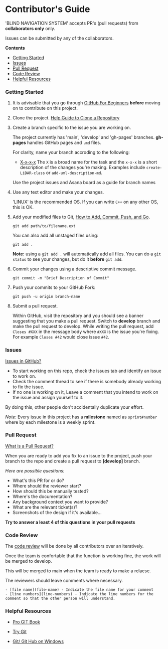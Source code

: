 # Contributor's Guide

'BLIND NAVIGATION SYSTEM' accepts PR's (pull requests) from **collaborators only**
only.

Issues can be submitted by any of the collaborators.

**Contents**

- [Getting Started](#getting-started)
- [Issues](#issues)
- [Pull Request](#pull-requests)
- [Code Review](#code-review)
- [Helpful Resources](#helpful-resources)

### Getting Started

1. It is advisable that you go through
    [GitHub For Beginners](http://readwrite.com/2013/09/30/understanding-github-a-journey-for-beginners-part-1/)
    **before** moving on to contribute on this project.

2.  Clone the project.
    [Help Guide to Clone a Repository](https://help.github.com/en/articles/cloning-a-repository)

3.  Create a branch specific to the issue you are working on.
    
    The project currently has 'main', 'develop' and 'gh-pages' branches.
    **gh-pages** handles GitHub pages and `.md` files.


    For clarity, name your branch accroding to the following: 
    - [X-x-x-x](#prefix-description) 
    The `X` is a broad name for the task and the `x-x-x` is a short description of the changes you're making. Examples include `create-LiDAR-class` or
    `add-uml-description-md`.

    Use the project issues and Asana board as a guide for branch names

5.  Use any text editor and make your changes. 
    
    'LINUX' is the recommended OS. If you can write `C++` on any other OS, this is OK.

6.  Add your modified
    files to Git, [How to Add, Commit, Push, and Go](http://readwrite.com/2013/10/02/github-for-beginners-part-2/).

    ```shell
    git add path/to/filename.ext
    ```

    You can also add all unstaged files using:

    ```shell
    git add .
    ```

    **Note:** using a `git add .` will automatically add all files. You can do a
    `git status` to see your changes, but do it **before** `git add`.

6.  Commit your changes using a descriptive commit message.

    ```shell
    git commit -m "Brief Description of Commit"
    ```

7.  Push your commits to your GitHub Fork:

    ```shell
    git push -u origin branch-name
    ```

8.  Submit a pull request.

    Within GitHub, visit the repository and you should see a banner
    suggesting that you make a pull request. Switch to **develop** branch and make the pull request to develop. While writing the pull request, add `Closes #XXX` in the message body where `#XXX` is the
    issue you're fixing. For example `Closes #42` would close issue `#42`.


### Issues

[Issues in GitHub?](https://docs.github.com/en/issues/tracking-your-work-with-issues/about-issues)

* To start working on this repo, check the issues tab and identify an issue to work on. 
* Check the comment thread to see if there is somebody already working to fix the issue.
* If no one is working on it, Leave a comment that you intend to work on the issue and assign yourself to it.

By doing this,
other people don't accidentally duplicate your effort.

*Note*: Every issue in this project has a **milestone** named as `sprint#number` where by each milestone is a weekly sprint.


### Pull Request

[What is a Pull Request?](https://docs.github.com/en/pull-requests/collaborating-with-pull-requests/proposing-changes-to-your-work-with-pull-requests/about-pull-requests)

When you are ready to add you fix to an issue to the project, push your branch to the repo and create a pull request to **[develop]** branch.

*Here are possible questions:*
* What's this PR for or do?
* Where should the reviewer start?
* How should this be manually tested?
* Where's the documentation?
* Any background context you want to provide?
* What are the relevant ticket(s)?
* Screenshots of the design if it's available...

**Try to answer a least 4 of this questions in your pull requests**

### Code Review

The
[code review](contributors)
will be done by all contributors over an iteratively.

Once the team is confortable that the function is working fine, the work will be merged to develop.

This will be merged to main when the team is ready to make a relaese.

The reviewers should leave comments where necessary.

```
- [file name](file-name) - Indicate the file name for your comment
- [line numbers](line-numbers) - Indicate the line numbers for the comment so that the other person will understand.
```

### Helpful Resources

* [Pro GIT Book](https://git-scm.com/book/en/v2)

* [Try Git](https://try.github.io/)

* [Git/ Git Hub on Windows](https://www.youtube.com/watch?v=J_Clau1bYco)